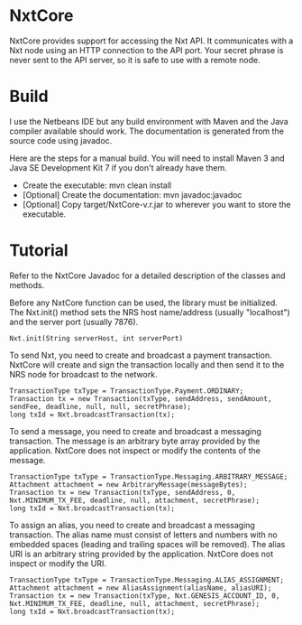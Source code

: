 NxtCore
=======

NxtCore provides support for accessing the Nxt API.  It communicates with a Nxt node using an HTTP connection to the API port.  Your secret phrase is never sent to the API server, so it is safe to use with a remote node.


Build
=====

I use the Netbeans IDE but any build environment with Maven and the Java compiler available should work.  The documentation is generated from the source code using javadoc.

Here are the steps for a manual build.  You will need to install Maven 3 and Java SE Development Kit 7 if you don't already have them.

  - Create the executable: mvn clean install
  - [Optional] Create the documentation: mvn javadoc:javadoc
  - [Optional] Copy target/NxtCore-v.r.jar to wherever you want to store the executable.

  
Tutorial
========

Refer to the NxtCore Javadoc for a detailed description of the classes and methods.

Before any NxtCore function can be used, the library must be initialized.  The Nxt.init() method sets the NRS host name/address (usually "localhost") and the server port (usually 7876).

    Nxt.init(String serverHost, int serverPort)

To send Nxt, you need to create and broadcast a payment transaction.  NxtCore will create and sign the transaction locally and then send it to the NRS node for broadcast to the network.

    TransactionType txType = TransactionType.Payment.ORDINARY;
    Transaction tx = new Transaction(txType, sendAddress, sendAmount, sendFee, deadline, null, null, secretPhrase);
    long txId = Nxt.broadcastTransaction(tx);
    
To send a message, you need to create and broadcast a messaging transaction.  The message is an arbitrary byte array provided by the application.  NxtCore does not inspect or modify the contents of the message.

    TransactionType txType = TransactionType.Messaging.ARBITRARY_MESSAGE;
    Attachment attachment = new ArbitraryMessage(messageBytes);
    Transaction tx = new Transaction(txType, sendAddress, 0, Nxt.MINIMUM_TX_FEE, deadline, null, attachment, secretPhrase);
    long txId = Nxt.broadcastTransaction(tx);

To assign an alias, you need to create and broadcast a messaging transaction.  The alias name must consist of letters and numbers with no embedded spaces (leading and trailing spaces will be removed).  The alias URI is an arbitrary string provided by the application.  NxtCore does not inspect or modify the URI.

    TransactionType txType = TransactionType.Messaging.ALIAS_ASSIGNMENT;
    Attachment attachment = new AliasAssignment(aliasName, aliasURI);
    Transaction tx = new Transaction(txType, Nxt.GENESIS_ACCOUNT_ID, 0, Nxt.MINIMUM_TX_FEE, deadline, null, attachment, secretPhrase);
    long txId = Nxt.broadcastTransaction(tx);

